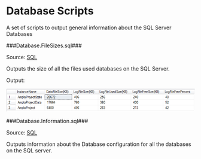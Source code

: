 Database Scripts
===

A set of scripts to output general information about the SQL Server Databases

###Database.FileSizes.sql###

Source: [SQL](Database.FileSizes.sql)

Outputs the size of all the files used databases on the SQL Server.

Output:

![SQL Output](../../images/database/Database.FileSizes.png)

###Database.Information.sql###

Source: [SQL](Database.Information.sql)

Outputs information about the Database configuration for all the databases on the SQL server.